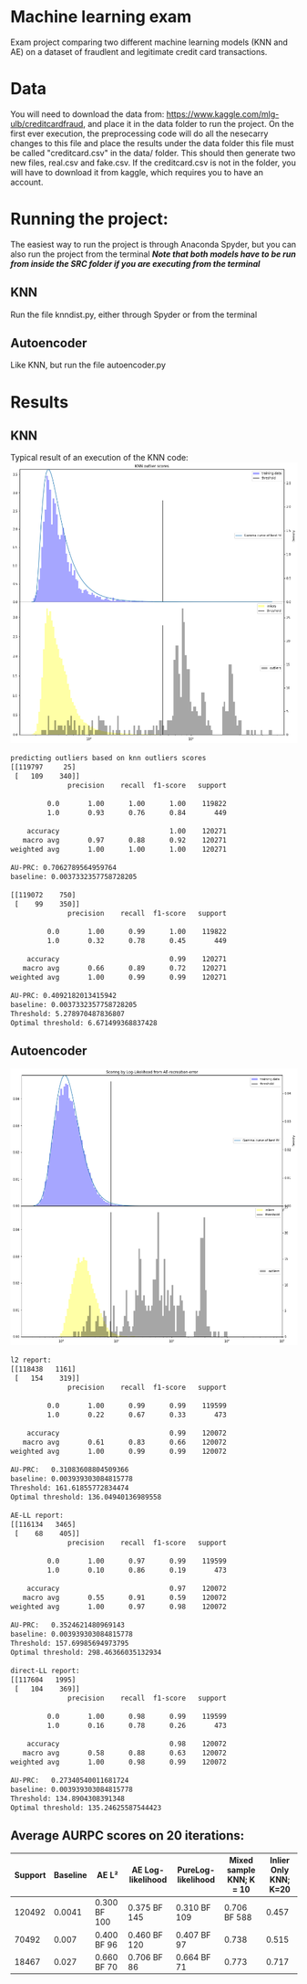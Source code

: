 # Machine learning exam
Exam project comparing two different machine learning models (KNN and AE) on a dataset of fraudlent and legitimate credit card transactions.

# Data
You will need to download the data from: https://www.kaggle.com/mlg-ulb/creditcardfraud, and place it in the data folder to run the project. On the first ever execution, the preprocessing code will do all the nesecarry changes to this file and place the results under the data folder
this file must be called "creditcard.csv" in the data/ folder. This should then generate two new files, real.csv and fake.csv.
If the creditcard.csv is not in the folder, you will have to download it from kaggle, which requires you to have an account.
# Running the project:
The easiest way to run the project is through Anaconda Spyder, but you can also run the project from the terminal
***Note that both models have to be run from inside the SRC folder if you are executing from the terminal***

## KNN
Run the file knndist.py, either through Spyder or from the terminal
## Autoencoder
Like KNN, but run the file autoencoder.py

# Results
## KNN
Typical result of an execution of the KNN code:
![KNN image](img/knn.png)
```
predicting outliers based on knn outliers scores
[[119797     25]
 [   109    340]]
              precision    recall  f1-score   support

         0.0       1.00      1.00      1.00    119822
         1.0       0.93      0.76      0.84       449

    accuracy                           1.00    120271
   macro avg       0.97      0.88      0.92    120271
weighted avg       1.00      1.00      1.00    120271

AU-PRC: 0.7062789564959764
baseline: 0.0037332357758728205

[[119072    750]
 [    99    350]]
              precision    recall  f1-score   support

         0.0       1.00      0.99      1.00    119822
         1.0       0.32      0.78      0.45       449

    accuracy                           0.99    120271
   macro avg       0.66      0.89      0.72    120271
weighted avg       1.00      0.99      0.99    120271

AU-PRC: 0.4092182013415942
baseline: 0.0037332357758728205
Threshold: 5.278970487836807
Optimal threshold: 6.671499368837428
```
## Autoencoder
![Ae-ll](img/Ae-LL.png)

```
l2 report:
[[118438   1161]
 [   154    319]]
              precision    recall  f1-score   support

         0.0       1.00      0.99      0.99    119599
         1.0       0.22      0.67      0.33       473

    accuracy                           0.99    120072
   macro avg       0.61      0.83      0.66    120072
weighted avg       1.00      0.99      0.99    120072

AU-PRC:   0.31083608804509366
baseline: 0.003939303084815778
Threshold: 161.61855772834474
Optimal threshold: 136.04940136989558

AE-LL report:
[[116134   3465]
 [    68    405]]
              precision    recall  f1-score   support

         0.0       1.00      0.97      0.99    119599
         1.0       0.10      0.86      0.19       473

    accuracy                           0.97    120072
   macro avg       0.55      0.91      0.59    120072
weighted avg       1.00      0.97      0.98    120072

AU-PRC:   0.3524621480969143
baseline: 0.003939303084815778
Threshold: 157.69985694973795
Optimal threshold: 298.46366035132934

direct-LL report:
[[117604   1995]
 [   104    369]]
              precision    recall  f1-score   support

         0.0       1.00      0.98      0.99    119599
         1.0       0.16      0.78      0.26       473

    accuracy                           0.98    120072
   macro avg       0.58      0.88      0.63    120072
weighted avg       1.00      0.98      0.99    120072

AU-PRC:   0.27340540011681724
baseline: 0.003939303084815778
Threshold: 134.8904308391348
Optimal threshold: 135.24625587544423
```
## Average AURPC scores on 20 iterations:

| Support | Baseline | AE L²       | AE Log-likelihood | PureLog-likelihood | Mixed sample KNN; K = 10 | Inlier Only KNN; K=20 |
|---------|----------|-------------|-------------------|--------------------|--------------------------|-----------------------|
| 120492  | 0.0041   | 0.300 BF 100| 0.375 BF 145      | 0.310 BF 109       | 0.706 BF 588             | 0.457                 |
| 70492   | 0.007    | 0.400 BF 96 | 0.460 BF 120      | 0.407 BF 97        | 0.738                    | 0.515                 |
| 18467   | 0.027    | 0.660 BF 70 | 0.706 BF 86       | 0.664 BF 71        | 0.773                    | 0.717                 |
